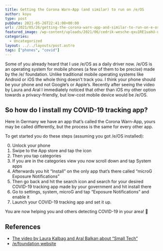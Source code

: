 ```yaml
---
title: Getting the Corona Warn-App (and similar) to run on /e/OS
author: koyu
type: post
pubDate: 2021-05-26T22:41:00+00:00
url: /2021/05/26/getting-the-corona-warn-app-and-similar-to-run-on-e-os/
featured_image: /wp-content/uploads/2021/06/cedrik-wesche-qxu1RE1uahU-unsplash.jpg
categories:
  - Uncategorized
layout: ../../layouts/post.astro
tags: ["phones", "covid"]
---
```

Some of you already heard that I use /e/OS as a daily driver now. /e/OS is an operating system for mobile phones (a few of them to be precise) made by the /e/ foundation. Unlike traditional mobile operating systems like Android or iOS the whole thing doesn&#8217;t track you. I think your phone should be your phone and not Google&#8217;s or Apple&#8217;s. Recently after seeing the video by Laura and Aral I immediately noticed that other than iOS my other option towards a privacy-friendly, but low-cost mobile device would be /e/OS.

## So how do I install my COVID-19 tracking app?

Here in Germany we have an app that&#8217;s called the Corona Warn-App, yours may be called differently, but the process is the same for every other app.

To get started you do these steps (assuming you got /e/OS installed):

<ol start="0">
  <li>
    Unlock your phone
  </li>
  <li>
    Swipe to the App store and tap the icon
  </li>
  <li>
    Then you tap categories
  </li>
  <li>
    If you are in the categories view you now scroll down and tap System apps
  </li>
  <li>
    Afterwards you hit &#8220;Install&#8221; on the only app that&#8217;s there called &#8220;microG Exposure Notifications&#8221;
  </li>
  <li>
    Then go back and hit the search icon and search for your desired COVID-19 tracking app made by your government and hit install there
  </li>
  <li>
    Go to settings, system, microG and tap &#8220;Exposure Notifications&#8221; and enable it
  </li>
  <li>
    Launch your COVID-19 tracking app and set it up.
  </li>
</ol>

You are now helping you and others detecting COVID-19 in your area! 🎉

## References

  * <a href="https://vimeo.com/342972799" target="_blank" rel="noreferrer noopener">The video by Laura Kalbag and Aral Balkan about &#8220;Small Tech&#8221;</a>
  * <a href="https://e.foundation" target="_blank" rel="noreferrer noopener">/e/foundation website</a>